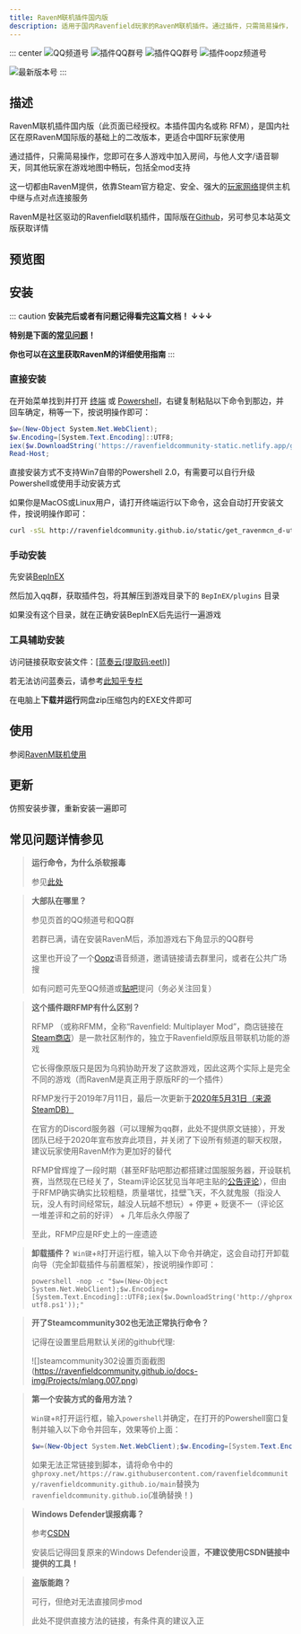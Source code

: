 ```yaml
---
title: RavenM联机插件国内版
description: 适用于国内Ravenfield玩家的RavenM联机插件。通过插件，只需简易操作，您即可在多人游戏中加入房间，与他人文字或语音聊天，同其他玩家在游戏地图中畅玩，包括全mod支持
---
```


::: center
![QQ频道号](https://img.shields.io/badge/QQ频道-9pmc179t29-blue?style=flat-square) ![插件QQ群号](https://img.shields.io/badge/插件QQ群-710832844-blue?style=flat-square) ![插件QQ群号](https://img.shields.io/badge/插件QQ群-677540488-blue?style=flat-square) ![插件oopz频道号](https://img.shields.io/badge/%E6%8F%92%E4%BB%B6Oopz%E9%A2%91%E9%81%93-%E6%97%A0%E9%82%80%E8%AF%B7%E9%93%BE%E6%8E%A5-blue?style=flat-square)

![最新版本号](https://img.shields.io/badge/dynamic/json?label=%E6%9C%80%E6%96%B0%E7%89%88%E6%9C%AC&&color=green&&style=flat-square&url=https://gitee.com/api/v5/repos/RedQieMei/Raven-M/releases/372833&query=%24.name)
:::

## 描述

RavenM联机插件国内版（此页面已经授权。本插件国内名或称 RFM），是国内社区在原RavenM国际版的基础上的二改版本，更适合中国RF玩家使用

通过插件，只需简易操作，您即可在多人游戏中加入房间，与他人文字/语音聊天，同其他玩家在游戏地图中畅玩，包括全mod支持

这一切都由RavenM提供，依靠Steam官方稳定、安全、强大的[玩家网络](https://partner.steamgames.com/doc/features/multiplayer)提供主机中继与点对点连接服务

RavenM是社区驱动的Ravenfield联机插件，国际版在[Github](https://github.com/iliadsh/RavenM)，另可参见本站英文版获取详情

## 预览图


## 安装

::: caution
**安装完后或者有问题记得看完这篇文档！ ↓↓↓**

**特别是下面的[常见问题](#常见问题)！**

**你也可以在[这里](#使用)获取RavenM的详细使用指南**
:::

### 直接安装

在开始菜单找到并打开 [终端](https://apps.microsoft.com/detail/9n0dx20hk701?hl=zh-CN&gl=CN) 或 [Powershell](https://www.51cto.com/article/696873.html)，右键复制粘贴以下命令到那边，并回车确定，稍等一下，按说明操作即可：

```powershell
$w=(New-Object System.Net.WebClient);
$w.Encoding=[System.Text.Encoding]::UTF8;
iex($w.DownloadString('https://ravenfieldcommunity-static.netlify.app/get_ravenmcn_d-utf8.ps1'));
Read-Host;
```

直接安装方式不支持Win7自带的Powershell 2.0，有需要可以自行升级Powershell或使用手动安装方式

如果你是MacOS或Linux用户，请打开终端运行以下命令，这会自动打开安装文件，按说明操作即可：
```sh
curl -sSL http://ravenfieldcommunity.github.io/static/get_ravenmcn_d-utf8.sh | bash
```

### 手动安装
先安装[BepInEX](./mlang.md#安装BepInEX)

然后加入qq群，获取插件包，将其解压到游戏目录下的 `BepInEX/plugins` 目录

如果没有这个目录，就在正确安装BepInEX后先运行一遍游戏


### 工具辅助安装

访问链接获取安装文件：[[蓝奏云(提取码:eetl)]](https://wwyl.lanzouj.com/b007slq59i)  

若无法访问蓝奏云，请参考[此知乎专栏](https://zhuanlan.zhihu.com/p/419457461)

在电脑上**下载并运行**网盘zip压缩包内的EXE文件即可

## 使用

参阅[RavenM联机使用](/cn/in-GAME/ravenm.md)

## 更新

仿照安装步骤，重新安装一遍即可

## 常见问题详情参见

> **运行命令，为什么杀软报毒**
>
> 参见[此处](./mlang.md#%E5%B8%B8%E8%A7%81%E9%97%AE%E9%A2%98)

> **大部队在哪里？**
>
> 参见页首的QQ频道号和QQ群
>
> 若群已满，请在安装RavenM后，添加游戏右下角显示的QQ群号
>
> 这里也开设了一个[Oopz](https://oopz.cn/)语音频道，邀请链接请去群里问，或者在公共广场搜
>
> 如有问题可先至QQ频道或[贴吧](https://tieba.baidu.com/f?kw=ravenfield)提问（务必关注回复）

> **这个插件跟RFMP有什么区别？**
>
> RFMP （或称RFMM，全称“Ravenfield: Multiplayer Mod”，商店链接在[Steam商店](https://store.steampowered.com/app/1104390)）是一款社区制作的，独立于Ravenfield原版且带联机功能的游戏
>
> 它长得像原版只是因为乌鸦协助开发了这款游戏，因此这两个实际上是完全不同的游戏（而RavenM是真正用于原版RF的一个插件）
>
> RFMP发行于2019年7月11日，最后一次更新于[2020年5月31日（来源SteamDB）](https://steamdb.info/app/1104390/patchnotes/)
>
> 在官方的Discord服务器（可以理解为qq群，此处不提供原文链接），开发团队已经于2020年宣布放弃此项目，并关闭了下设所有频道的聊天权限，建议玩家使用RavenM作为更加好的替代
>
> RFMP曾辉煌了一段时期（甚至RF贴吧那边都搭建过国服服务器，开设联机赛，当然现在已经关了，Steam评论区犹见当年吧主贴的[公告评论](https://steamcommunity.com/profiles/76561198357197363/recommended/1104390/)），但由于RFMP确实确实比较粗糙，质量堪忧，挂壁飞天，不久就鬼服（指没人玩，没人有时间经常玩，越没人玩越不想玩）+ 停更 + 贬褒不一（评论区一堆差评和之前的好评） + 几年后永久停服了
>
> 至此，RFMP应是RF史上的一座遗迹

> **卸载插件？**
> `Win键`+`R`打开运行框，输入以下命令并确定，这会自动打开卸载向导（完全卸载插件与前置框架），按说明操作即可：
> ```batch
> powershell -nop -c "$w=(New-Object System.Net.WebClient);$w.Encoding=[System.Text.Encoding]::UTF8;iex($w.DownloadString('http://ghproxy.net/https://raw.githubusercontent.com/ravenfieldcommunity/ravenfieldcommunity.github.io/main/static/uninstall_bepinex-utf8.ps1'));"
> ```

> **开了Steamcommunity302也无法正常执行命令？**
>
> 记得在设置里启用默认关闭的github代理:
>
> ![]steamcommunity302设置页面截图(https://ravenfieldcommunity.github.io/docs-img/Projects/mlang.007.png)

> **第一个安装方式的备用方法？**
>
> `Win键`+`R`打开运行框，输入`powershell`并确定，在打开的Powershell窗口复制并输入以下命令并回车，效果等价上面：
> ```powershell
> $w=(New-Object System.Net.WebClient);$w.Encoding=[System.Text.Encoding]::UTF8;iex($w.DownloadString('http://ravenfieldcommunity.github.io/static/get_ravenmcn_d-utf8.ps1'));
> ```
>
> 如果无法正常链接到脚本，请将命令中的`ghproxy.net/https://raw.githubusercontent.com/ravenfieldcommunity/ravenfieldcommunity.github.io/main`替换为`ravenfieldcommunity.github.io`(准确替换！)

> **Windows Defender误报病毒？**
>
> 参考[CSDN](https://blog.csdn.net/qq_54780911/article/details/121993809)
>
> 安装后记得回复原来的Windows Defender设置，**不建议使用CSDN链接中提供的工具！**


> **盗版能跑？**
>
> 可行，但绝对无法直接同步mod
>
> 此处不提供直接方法的链接，有条件真的建议入正